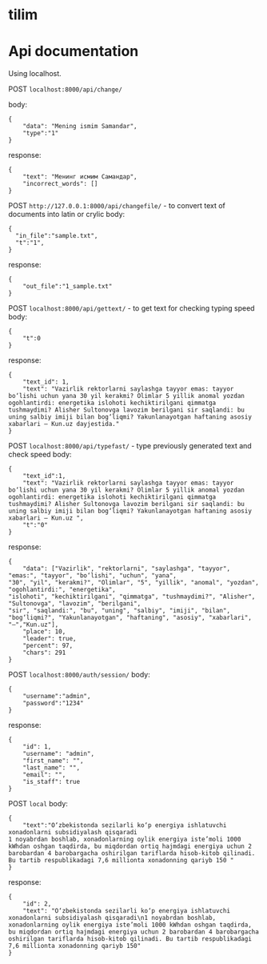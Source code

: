 # tilim
# Api documentation
Using localhost.

POST `localhost:8000/api/change/`

body:
```
{
    "data": "Mening ismim Samandar",
    "type":"1"
}
```
response:
```
{
    "text": "Менинг исмим Самандар",
    "incorrect_words": []
}
```
POST `http://127.0.0.1:8000/api/changefile/` - to convert text of documents into latin or crylic
body:
```
{
  "in_file":"sample.txt",
  "t":"1",
}
```
response:
```
{
    "out_file":"1_sample.txt"
}
```
POST `localhost:8000/api/gettext/` - to get text for checking typing speed
body:
```
{
    "t":0
}
```
response:
```
{
    "text_id": 1,
    "text": "Vazirlik rektorlarni saylashga tayyor emas: tayyor bo‘lishi uchun yana 30 yil kerakmi? Olimlar 5 yillik anomal yozdan ogohlantirdi: energetika islohoti kechiktirilgani qimmatga tushmaydimi? Alisher Sultonovga lavozim berilgani sir saqlandi: bu uning salbiy imiji bilan bog‘liqmi? Yakunlanayotgan haftaning asosiy xabarlari – Kun.uz dayjestida."
}
```
POST `localhost:8000/api/typefast/` - type previously generated text and check speed
body:
```
{
    "text_id":1,
    "text": "Vazirlik rektorlarni saylashga tayyor emas: tayyor bo‘lishi uchun yana 30 yil kerakmi? Olimlar 5 yillik anomal yozdan ogohlantirdi: energetika islohoti kechiktirilgani qimmatga tushmaydimi? Alisher Sultonovga lavozim berilgani sir saqlandi: bu uning salbiy imiji bilan bog‘liqmi? Yakunlanayotgan haftaning asosiy xabarlari – Kun.uz ",
    "t":"0"
}
```
response:
```
{
    "data": ["Vazirlik", "rektorlarni", "saylashga", "tayyor", "emas:", "tayyor", "bo‘lishi", "uchun", "yana", 
"30", "yil", "kerakmi?", "Olimlar", "5", "yillik", "anomal", "yozdan", "ogohlantirdi:", "energetika", 
"islohoti", "kechiktirilgani", "qimmatga", "tushmaydimi?", "Alisher", "Sultonovga", "lavozim", "berilgani",
"sir", "saqlandi:", "bu", "uning", "salbiy", "imiji", "bilan", "bog‘liqmi?", "Yakunlanayotgan", "haftaning", "asosiy", "xabarlari", "–","Kun.uz"],
    "place": 10,
    "leader": true,
    "percent": 97,
    "chars": 291
}
```
POST `localhost:8000/auth/session/`
body:
```
{
    "username":"admin",
    "password":"1234"
}
```
response:
```
{
    "id": 1,
    "username": "admin",
    "first_name": "",
    "last_name": "",
    "email": "",
    "is_staff": true
}
```
POST `local`
body:
```
{
    "text":"O‘zbekistonda sezilarli ko‘p energiya ishlatuvchi xonadonlarni subsidiyalash qisqaradi
1 noyabrdan boshlab, xonadonlarning oylik energiya iste’moli 1000 kWhdan oshgan taqdirda, bu miqdordan ortiq hajmdagi energiya uchun 2 barobardan 4 barobargacha oshirilgan tariflarda hisob-kitob qilinadi. Bu tartib respublikadagi 7,6 millionta xonadonning qariyb 150 "
}
```
response:
```
{
    "id": 2,
    "text": "O‘zbekistonda sezilarli ko‘p energiya ishlatuvchi xonadonlarni subsidiyalash qisqaradi\n1 noyabrdan boshlab, xonadonlarning oylik energiya iste’moli 1000 kWhdan oshgan taqdirda, bu miqdordan ortiq hajmdagi energiya uchun 2 barobardan 4 barobargacha oshirilgan tariflarda hisob-kitob qilinadi. Bu tartib respublikadagi 7,6 millionta xonadonning qariyb 150"
}
```

